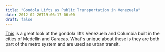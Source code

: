 ```yaml
---
title: "Gondola Lifts as Public Transportation in Venezuela"
date: 2012-02-26T19:06:17-06:00
draft: false
---
```


[This](http://gondolaproject.com/2010/03/11/medellincaracas-part-1/)
is a great look at the gondola lifts Venezuela and Columbia built in
the cities of Medellin and Caracas. What's unique about these is they
are both part of the metro system and are used as urban transit.
